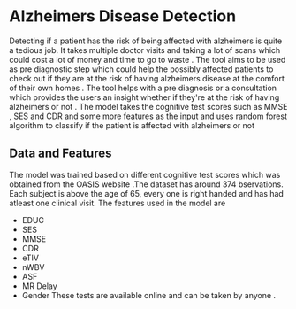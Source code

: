 # Alzheimers Disease Detection
Detecting if a patient has the risk of being affected with alzheimers is quite a tedious job. It takes multiple doctor visits and taking a lot of scans which could cost a lot of money and time to go to waste . The tool aims to be used as pre diagnostic step which could help the possibly affected patients to check out if they are at the risk of having alzheimers disease at the comfort of their own homes . The tool helps with a pre diagnosis or a consultation which provides the users an insight whether if they're at the risk of having alzheimers or not  . The model takes the cognitive test scores such as MMSE , SES and CDR and some more features as the input and uses random forest algorithm to classify if the patient is affected with alzheimers or not 
## Data and Features
The model was trained based on different cognitive test scores which was obtained from the OASIS website .The dataset has around  374 bservations. Each subject is above the age of 65, every one is right handed  and has had atleast one clinical visit.
The features used in the model are 
- EDUC
- SES
- MMSE
- CDR
- eTIV
- nWBV
- ASF
- MR Delay
- Gender 
These tests are available online and can be taken by anyone .
